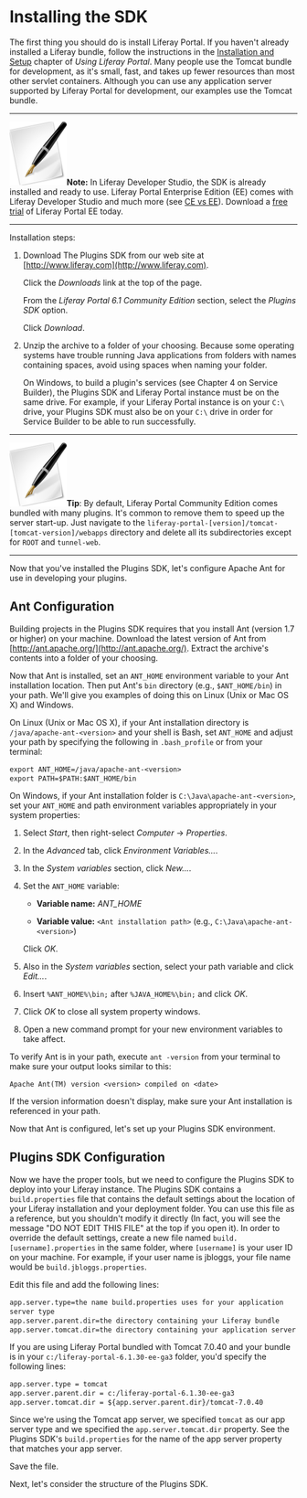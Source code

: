 # Installing the SDK

The first thing you should do is install Liferay Portal. If you haven't already
installed a Liferay bundle, follow the instructions in the [Installation and
Setup](http://www.liferay.com/documentation/liferay-portal/6.1/user-guide/-/ai/installing-lifer-1)
chapter of *Using Liferay Portal*. Many people use the Tomcat bundle for
development, as it's small, fast, and takes up fewer resources than most other
servlet containers. Although you can use any application server supported by
Liferay Portal for development, our examples use the Tomcat bundle. 

---

 ![note](../../images/tip-pen-paper.png)**Note:** In Liferay Developer Studio,
 the SDK is already installed and ready to use. Liferay Portal Enterprise
 Edition (EE) comes with Liferay Developer Studio and much more (see [CE vs
 EE](http://www.liferay.com/downloads/liferay-portal/overview)). Download a
 [free trial](http://www.liferay.com/c/portal/register_trial_license?redirect=/products/liferay-portal/ee/30-day-trial)
 of Liferay Portal EE today. 

---

Installation steps:

1.   Download The Plugins SDK from our web site at
     [http://www.liferay.com](http://www.liferay.com). 

     Click the *Downloads* link at the top of the page. 

     From the *Liferay Portal 6.1 Community Edition* section, select the
     *Plugins SDK* option. 

     Click *Download*. 

2.  Unzip the archive to a folder of your choosing. Because some operating
    systems have trouble running Java applications from folders with names
    containing spaces, avoid using spaces when naming your folder.

    On Windows, to build a plugin's services (see Chapter 4 on Service Builder),
    the Plugins SDK and Liferay Portal instance must be on the same drive. For
    example, if your Liferay Portal instance is on your `C:\` drive, your
    Plugins SDK must also be on your `C:\` drive in order for Service Builder to
    be able to run successfully.

---

 ![tip](../../images/tip-pen-paper.png)**Tip**: By default, Liferay Portal
 Community Edition comes bundled with many plugins. It's common to remove them
 to speed up the server start-up. Just navigate to the
 `liferay-portal-[version]/tomcat-[tomcat-version]/webapps` directory and delete
 all its subdirectories except for `ROOT` and `tunnel-web`. 

---

Now that you've installed the Plugins SDK, let's configure Apache Ant for use in
developing your plugins. 

## Ant Configuration [](id=lp-6-1-dgen02-ant-configuration-0)

Building projects in the Plugins SDK requires that you install Ant (version 1.7
or higher) on your machine. Download the latest version of Ant from
[http://ant.apache.org/](http://ant.apache.org/). Extract the archive's contents
into a folder of your choosing. 

Now that Ant is installed, set an `ANT_HOME` environment variable to your Ant
installation location. Then put Ant's `bin` directory (e.g., `$ANT_HOME/bin`) in
your path. We'll give you examples of doing this on Linux (Unix or Mac OS X) and
Windows. 

On Linux (Unix or Mac OS X), if your Ant installation directory is
`/java/apache-ant-<version>` and your shell is Bash, set `ANT_HOME` and adjust
your path by specifying the following in `.bash_profile` or from your terminal: 

    export ANT_HOME=/java/apache-ant-<version>
    export PATH=$PATH:$ANT_HOME/bin

On Windows, if your Ant installation folder is `C:\Java\apache-ant-<version>`,
set your `ANT_HOME` and path environment variables appropriately in your system
properties: 

1.  Select *Start*, then right-select *Computer* &rarr; *Properties*. 

2.  In the *Advanced* tab, click *Environment Variables...*. 

3.  In the *System variables* section, click *New...*. 

4.  Set the `ANT_HOME` variable:

    - **Variable name:** *ANT_HOME* 

    - **Variable value:** `<Ant installation path>` (e.g.,
    `C:\Java\apache-ant-<version>`) 

    Click *OK*. 

5.  Also in the *System variables* section, select your path variable and click
    *Edit...*. 

6.  Insert `%ANT_HOME%\bin;` after `%JAVA_HOME%\bin;` and click *OK*. 

7.  Click *OK* to close all system property windows. 

8.  Open a new command prompt for your new environment variables to take affect. 
     
To verify Ant is in your path, execute `ant -version` from your terminal to make
sure your output looks similar to this: 

    Apache Ant(TM) version <version> compiled on <date> 

If the version information doesn't display, make sure your Ant installation is
referenced in your path. 

Now that Ant is configured, let's set up your Plugins SDK environment. 

## Plugins SDK Configuration [](id=lp-6-1-dgen02-plugins-sdk-configuration-0)

Now we have the proper tools, but we need to configure the Plugins SDK to deploy
into your Liferay instance. The Plugins SDK contains a `build.properties` file
that contains the default settings about the location of your Liferay
installation and your deployment folder. You can use this file as a reference,
but you shouldn't modify it directly (In fact, you will see the message "DO NOT
EDIT THIS FILE" at the top if you open it). In order to override the default
settings, create a new file named `build.[username].properties` in the same
folder, where `[username]` is your user ID on your machine. For example, if your
user name is jbloggs, your file name would be `build.jbloggs.properties`. 

Edit this file and add the following lines: 

    app.server.type=the name build.properties uses for your application server type
    app.server.parent.dir=the directory containing your Liferay bundle
    app.server.tomcat.dir=the directory containing your application server

If you are using Liferay Portal bundled with Tomcat 7.0.40 and your
bundle is in your `c:/liferay-portal-6.1.30-ee-ga3` folder, you'd specify the
following lines:

    app.server.type = tomcat
    app.server.parent.dir = c:/liferay-portal-6.1.30-ee-ga3
    app.server.tomcat.dir = ${app.server.parent.dir}/tomcat-7.0.40 

Since we're using the Tomcat app server, we specified `tomcat` as our app server
type and we specified the `app.server.tomcat.dir` property. See the Plugins
SDK's `build.properties` for the name of the app server property that matches
your app server.

Save the file. 

Next, let's consider the structure of the Plugins SDK. 

